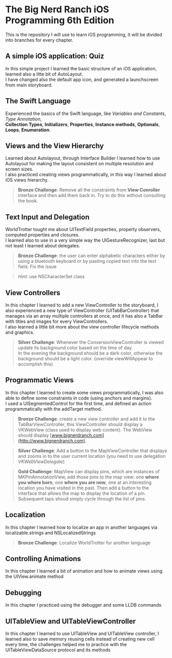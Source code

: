 # The Big Nerd Ranch iOS Programming 6th Edition

This is the repository I will use to learn iOS programming, it will be divided into branches for every chapter.

## A simple iOS application: Quiz

In this simple project I learned the basic structure of an iOS application, learned also a litte bit of AutoLayout.  
I have changed also the default app icon, and generated a launchscreen from main storyboard.

## The Swift Language

Experienced the basics of the Swift language, like *Variables and Constants*, *Type Annotation*,  
**Collection Types**, **Initializers**, **Properties**, **Instance methods**, **Optionals**, **Loops**, **Enumeration**. 

## Views and the View Hierarchy

Learned about Autolayout, through Interface Builder I learned how to use Autolayout for making the layout consistent on multiple resolution and screen sizes.  
I also practiced creating views programmatically, in this way I learned about iOS views hierarchy.

> **Bronze Challenge**: Remove all the constraints from **View Conroller** interface and then add them back in. Try to do this without consulting the book.

## Text Input and Delegation

WorldTrotter tought me about UITextField properties, property observers, computed properties and closures.  
I learned also to use in a very simple way the UIGestureRecognizer, last but not least I learned about delegates.  

> **Bronze Challenge**: the user can enter alphabetic characters either by using a bluetooth keyboard or by pasting copied text into the text field. Fix the issue

> *Hint*: use NSCharacterSet class

## View Controllers

In this chapter I learned to add a new ViewController to the storyboard, I also experienced a new type of ViewController (UITabBarController) that manages via an array multiple controllers at once, and it has also a TabBar with titles and images for every ViewControllers.  
I also learned a little bit more about the view controller lifecycle methods and graphics.

> **Silver Challenge**: Whenever the ConversionViewController is viewed update its background color based on the time of day.  
In the evening the background should be a dark color, otherwise the background should be a light color.  (override viewWillAppear to accomplish this)

## Programmatic Views

In this chapter I learned to create some views programmatically, I was also able to define some constraints in code (using anchors and margins).  
I used a UISegmentedControl for the first time, and defined an action programmatically with the addTarget method.

> **Bronze Challenge**: create a new view controller and add it to the TabBarViewController, this ViewController should display a VKWebView (class used to display web content). The WebView should display [www.bignerdranch.com](http://www.bignerdranch.com).

> **Silver Challenge**: Add a button to the MapViewController that displays and zooms in to the user current location (you need to use delegation *VKWebViewDelegate*)

> **Gold Challenge**: MapView can display pins, which are instances of MKPinAnnotationView, add those pins to the map view: one **where you where born**, one **where you are now**, one at an interesting location you have visited in the past. Then add a button to the interface that allows the map to display the location of a pin. Subsequent taps shoud simply cycle through the list of pins. 

## Localization

In this chapter I learned how to localize an app in another languages via localizable.strings and NSLocalizedStrings

> **Bronze Challenge**: Localize WorldTrotter for another language

## Controlling Animations

In this chapter I learned a bit of animation and how to animate views using the UIView.animate method

## Debugging

In this chapter I practiced using the debugger and some LLDB commands

## UITableView and UITableViewController

In this chapter I learned to use UITableView and UITableView controller, I learned also to save memory reusing cells instead of creating new cell every time,
the challenges helped me to practice with the UITableViewDataSource protocol and its methods
